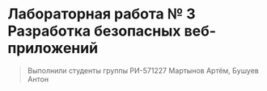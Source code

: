 # Лабораторная работа № 3 Разработка безопасных веб-приложений
> Выполнили студенты группы РИ-571227 Мартынов Артём, Бушуев Антон
